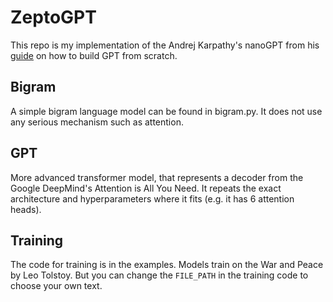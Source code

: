 # ZeptoGPT

This repo is my implementation of the Andrej Karpathy's nanoGPT from his
[guide](https://www.youtube.com/watch?v=kCc8FmEb1nY) on how to build GPT from
scratch.

## Bigram

A simple bigram language model can be found in bigram.py. It does not use any
serious mechanism such as attention.

## GPT

More advanced transformer model, that represents a decoder from the Google
DeepMind's Attention is All You Need. It repeats the exact architecture and
hyperparameters where it fits (e.g. it has 6 attention heads).

## Training

The code for training is in the examples. Models train on the War and Peace by
Leo Tolstoy. But you can change the `FILE_PATH` in the training code to choose
your own text.
